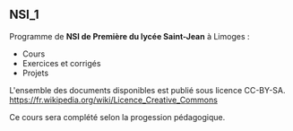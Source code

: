 ## <b>NSI_1</b>

Programme de **NSI de Première du lycée Saint-Jean** à Limoges :

- Cours
- Exercices et corrigés
- Projets
  
L'ensemble des documents disponibles est publié sous licence CC-BY-SA. https://fr.wikipedia.org/wiki/Licence_Creative_Commons

Ce cours sera complété selon la progession pédagogique.
